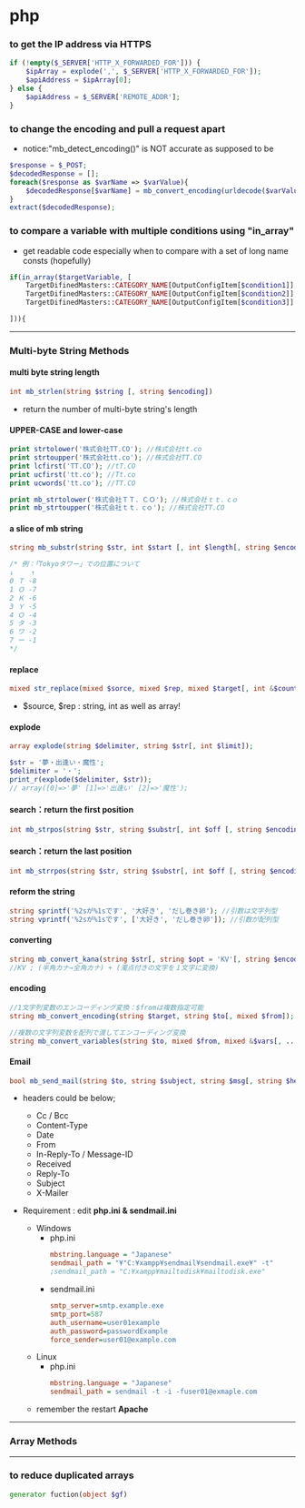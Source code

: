 # php
### to get the IP address via HTTPS
  ```php
  if (!empty($_SERVER['HTTP_X_FORWARDED_FOR'])) {
      $ipArray = explode(',', $_SERVER['HTTP_X_FORWARDED_FOR']);
      $apiAddress = $ipArray[0];
  } else {
      $apiAddress = $_SERVER['REMOTE_ADDR'];
  }
  ```

### to change the encoding and pull a request apart
- notice:"mb_detect_encoding()" is NOT accurate as supposed to be
```php
$response = $_POST;
$decodedResponse = [];
foreach($response as $varName => $varValue){
    $decodedResponse[$varName] = mb_convert_encoding(urldecode($varValue), 'UTF-8', 'the original encoding');
}
extract($decodedResponse);
```

### to compare a variable with multiple conditions using "in_array"
- get readable code especially when to compare with a set of long name consts (hopefully)
```php
if(in_array($targetVariable, [
    TargetDifinedMasters::CATEGORY_NAME[OutputConfigItem[$condition1]],
    TargetDifinedMasters::CATEGORY_NAME[OutputConfigItem[$condition2]],
    TargetDifinedMasters::CATEGORY_NAME[OutputConfigItem[$condition3]]...

])){
```
<hr>

### Multi-byte String Methods
#### multi byte string length
```php
int mb_strlen(string $string [, string $encoding])
```
- return the number of multi-byte string's length

#### UPPER-CASE and lower-case
```php
print strtolower('株式会社TT.CO'); //株式会社tt.co
print strtoupper('株式会社tt.co'); //株式会社TT.CO
print lcfirst('TT.CO'); //tT.CO
print ucfirst('tt.co'); //Tt.co
print ucwords('tt.co'); //TT.CO

print mb_strtolower('株式会社ＴＴ．ＣＯ'); //株式会社ｔｔ．cｏ
print mb_strtoupper('株式会社ｔｔ．cｏ'); //株式会社TT.CO
```

#### a slice of mb string
```php
string mb_substr(string $str, int $start [, int $length[, string $encoding]]);

/* 例：「Tokyoタワー」での位置について
↓ 　　↑
0 Ｔ -8
1 Ｏ -7
2 Ｋ -6
3 Ｙ -5
4 Ｏ -4
5 タ -3
6 ワ -2
7 ー -1
*/
```

#### replace
```php
mixed str_replace(mixed $sorce, mixed $rep, mixed $target[, int &$counter]);
```
- $source, $rep : string, int as well as array!

#### explode
```php
array explode(string $delimiter, string $str[, int $limit]);

$str = '夢・出逢い・魔性';
$delimiter = '・';
print_r(explode($delimiter, $str));
// array([0]=>'夢' [1]=>'出逢い' [2]=>'魔性');
```

#### search：return the first position
```php
int mb_strpos(string $str, string $substr[, int $off [, string $encoding]]);
```

#### search：return the last position
```php
int mb_strrpos(string $str, string $substr[, int $off [, string $encoding]]);
```

#### reform the string
```php
string sprintf('%2sが%1sです', '大好き', 'だし巻き卵'); //引数は文字列型
string vprintf('%2sが%1sです', ['大好き', 'だし巻き卵']); //引数が配列型
```

#### converting
```php
string mb_convert_kana(string $str[, string $opt = 'KV'[, string $encoding]]);
//KV ; (半角カナ→全角カナ) + (濁点付きの文字を１文字に変換)
```

#### encoding
```php
//1文字列変数のエンコーディング変換：$fromは複数指定可能
string mb_convert_encoding(string $target, string $to[, mixed $from]);

//複数の文字列変数を配列で渡してエンコーディング変換
string mb_convert_variables(string $to, mixed $from, mixed &$vars[, ...]);
```

#### Email
```php
bool mb_send_mail(string $to, string $subject, string $msg[, string $headers[, string $params]]);
```
- headers could be below;
  - Cc / Bcc
  - Content-Type
  - Date
  - From
  - In-Reply-To / Message-ID
  - Received
  - Reply-To
  - Subject
  - X-Mailer

- Requirement : edit <strong>php.ini & sendmail.ini</strong>
  - Windows
    - php.ini
      ```INI
      mbstring.language = "Japanese"
      sendmail_path = "¥"C:¥xampp¥sendmail¥sendmail.exe¥" -t"
      ;sendmail_path = "C:¥xampp¥mailtodisk¥mailtodisk.exe"
      ```
    - sendmail.ini
      ```INI
      smtp_server=smtp.example.exe
      smtp_port=587
      auth_username=user01example
      auth_password=passwordExample
      force_sender=user01@example.com
      ``` 
  - Linux
    - php.ini
      ```INI
      mbstring.language = "Japanese"
      sendmail_path = sendmail -t -i -fuser01@exmaple.com
      ```
  - remember the restart <strong>Apache</strong>
<hr>

### Array Methods


<hr>

### to reduce duplicated arrays
```php
generator fuction(object $gf)
```

```php

```

